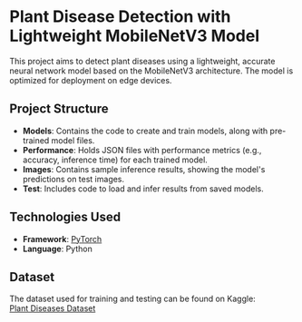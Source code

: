 
# Plant Disease Detection with Lightweight MobileNetV3 Model

This project aims to detect plant diseases using a lightweight, accurate neural network model based on the MobileNetV3 architecture. The model is optimized for deployment on edge devices.

## Project Structure

- **Models**: Contains the code to create and train models, along with pre-trained model files.
- **Performance**: Holds JSON files with performance metrics (e.g., accuracy, inference time) for each trained model.
- **Images**: Contains sample inference results, showing the model's predictions on test images.
- **Test**: Includes code to load and infer results from saved models.

## Technologies Used

- **Framework**: [PyTorch](https://pytorch.org/)
- **Language**: Python

## Dataset

The dataset used for training and testing can be found on Kaggle:  
[Plant Diseases Dataset](https://www.kaggle.com/datasets/vipoooool/new-plant-diseases-dataset)






